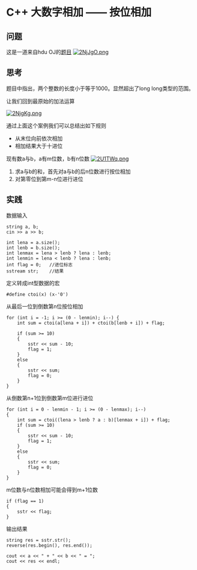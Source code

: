 # C++ 大数字相加 —— 按位相加

## 问题
这是一道来自hdu OJ的[题目](http://acm.hdu.edu.cn/showproblem.php?pid=1002)
[![2NjJgO.png](https://z3.ax1x.com/2021/06/06/2NjJgO.png)](https://imgtu.com/i/2NjJgO)

## 思考
题目中指出，两个整数的长度小于等于1000。显然超出了long long类型的范围。

让我们回到最原始的加法运算

[![2NjgKg.png](https://z3.ax1x.com/2021/06/06/2NjgKg.png)](https://imgtu.com/i/2NjgKg)

通过上面这个案例我们可以总结出如下规则

+ 从末位向前依次相加
+ 相加结果大于十进位

现有数a与b，a有m位数，b有n位数
[![2U1TWq.png](https://z3.ax1x.com/2021/06/06/2U1TWq.png)](https://imgtu.com/i/2U1TWq)

1. 求a与b的和，首先对a与b的后n位数进行按位相加
2. 对第零位到第m-n位进行进位

## 实践
数据输入

	string a, b;
	cin >> a >> b;

	int lena = a.size();
	int lenb = b.size();
	int lenmax = lena > lenb ? lena : lenb;
	int lenmin = lena < lenb ? lena : lenb;
	int flag = 0;	//进位标志
	sstream str;	//结果

定义转成int型数据的宏

	#define ctoi(x) (x-'0')

从最后一位到倒数第n位按位相加

	for (int i = -1; i >= (0 - lenmin); i--) {
		int sum = ctoi(a[lena + i]) + ctoi(b[lenb + i]) + flag;

		if (sum >= 10)
		{
			sstr << sum - 10;
			flag = 1;
		}
		else
		{
			sstr << sum;
			flag = 0;
		}
	}

从倒数第n+1位到倒数第m位进行进位

	for (int i = 0 - lenmin - 1; i >= (0 - lenmax); i--)
	{
		int sum = ctoi((lena > lenb ? a : b)[lenmax + i]) + flag;
		if (sum >= 10)
		{
			sstr << sum - 10;
			flag = 1;
		}
		else
		{
			sstr << sum;
			flag = 0;
		}
	}

m位数与n位数相加可能会得到m+1位数

	if (flag == 1)
	{
		sstr << flag;
	}

输出结果

	string res = sstr.str();
	reverse(res.begin(), res.end());

	cout << a << " + " << b << " = ";
	cout << res << endl;